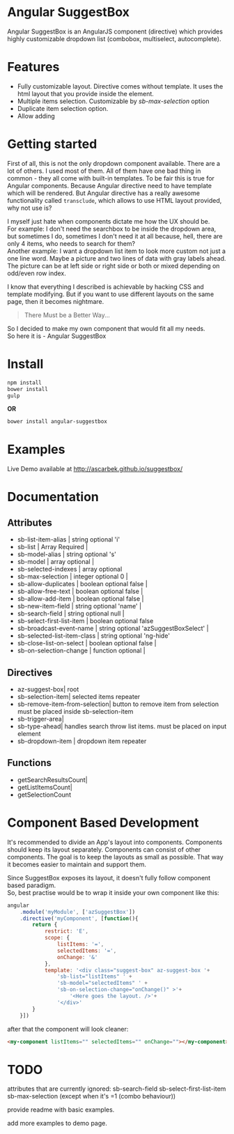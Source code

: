 # Angular SuggestBox
Angular SuggestBox is an AngularJS component (directive) which provides highly customizable dropdown list (combobox, multiselect, autocomplete).

# Features
- Fully customizable layout. Directive comes without template. It uses the html layout that you provide inside the element.
- Multiple items selection. Customizable by _sb-max-selection_ option
- Duplicate item selection option.
- Allow adding

# Getting started
First of all, this is not the only dropdown component available. There are a lot of others. I used most of them.
All of them have one bad thing in common - they all come with built-in templates. To be fair this is true for Angular components.
Because Angular directive need to have template which will be rendered. But Angular directive has a really awesome
functionality called `transclude`, which allows to use HTML layout provided, why not use is?

I myself just hate when components dictate me how the UX should be. <br>
For example: I don't need the searchbox to be inside the dropdown area, but sometimes I do,
sometimes I don't need it at all because, hell, there are only 4 items, who needs to search for them? <br>
Another example: I want a dropdown list item to look more custom not just a one line word. Maybe a picture and two lines of data with gray
labels ahead. The picture can be at left side or right side or both or mixed depending on odd/even row index. <br>

I know that everything I described is achievable by hacking CSS and template modifying. But if you want to use different
layouts on the same page, then it becomes nightmare.

> There Must be a Better Way...

So I decided to make my own component that would fit all my needs. <br>
So here it is - Angular SuggestBox

# Install
```bash
npm install
bower install
gulp
```
**OR**
```bash
bower install angular-suggestbox
```

# Examples
Live Demo available at
http://ascarbek.github.io/suggestbox/

# Documentation

## Attributes
+ sb-list-item-alias | string optional 'i'
+ sb-list | Array Required |
+ sb-model-alias | string optional 's'
+ sb-model | array optional |
+ sb-selected-indexes | array optional
+ sb-max-selection | integer optional 0 |
+ sb-allow-duplicates | boolean optional false |
+ sb-allow-free-text | boolean optional false |
+ sb-allow-add-item | boolean optional false |
+ sb-new-item-field | string optional 'name' |
+ sb-search-field | string optional null |
+ sb-select-first-list-item | boolean optional false
+ sb-broadcast-event-name | string optional 'azSuggestBoxSelect' |
+ sb-selected-list-item-class | string optional 'ng-hide'
+ sb-close-list-on-select | boolean optional false |
+ sb-on-selection-change | function optional |

## Directives
+ az-suggest-box| root
+ sb-selection-item| selected items repeater
+ sb-remove-item-from-selection| button to remove item from selection must be placed inside sb-selection-item
+ sb-trigger-area|
+ sb-type-ahead| handles search throw list items. must be placed on input element
+ sb-dropdown-item | dropdown item repeater

## Functions
+ getSearchResultsCount|
+ getListItemsCount|
+ getSelectionCount

# Component Based Development
It's recommended to divide an App's layout into components. Components should keep its layout separately. Components can consist of other components.
The goal is to keep the layouts as small as possible. That way it becomes easier to maintain and support them.

Since SuggestBox exposes its layout, it doesn't fully follow component based paradigm.<br>
So, best practise would be to wrap it inside your own component like this:
```javascript
angular
    .module('myModule', ['azSuggestBox'])
    .directive('myComponent', [function(){
        return {
            restrict: 'E',
            scope: {
                listItems: '=',
                selectedItems: '=',
                onChange: '&'
            },
            template: '<div class="suggest-box" az-suggest-box '+
                'sb-list="listItems" ' +
                'sb-model="selectedItems" ' +
                'sb-on-selection-change="onChange()" >'+
                    '<Here goes the layout. />'+
                '</div>'
        }
    }])
```
after that the component will look cleaner:
```html
<my-component listItems="" selectedItems="" onChange=""></my-component>
```

# TODO
attributes that are currently ignored:
sb-search-field
sb-select-first-list-item
sb-max-selection (except when it's =1 (combo behaviour))

provide readme with basic examples.

add more examples to demo page.

